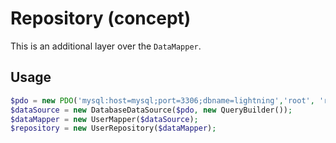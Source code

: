 # Repository (concept)

This is an additional layer over the `DataMapper`.


## Usage

```php
$pdo = new PDO('mysql:host=mysql;port=3306;dbname=lightning','root', 'root');
$dataSource = new DatabaseDataSource($pdo, new QueryBuilder());
$dataMapper = new UserMapper($dataSource);
$repository = new UserRepository($dataMapper);
```

